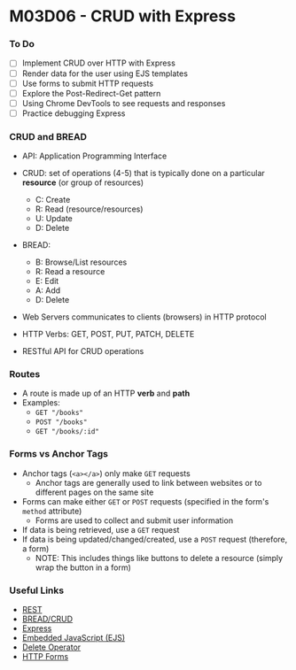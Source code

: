 # M03D06 - CRUD with Express
### To Do
- [ ] Implement CRUD over HTTP with Express
- [ ] Render data for the user using EJS templates
- [ ] Use forms to submit HTTP requests
- [ ] Explore the Post-Redirect-Get pattern
- [ ] Using Chrome DevTools to see requests and responses
- [ ] Practice debugging Express

### CRUD and BREAD
- API: Application Programming Interface
- CRUD: set of operations (4-5) that is typically done on a particular **resource** (or group of resources)
  - C: Create
  - R: Read (resource/resources)
  - U: Update
  - D: Delete

- BREAD:
  - B: Browse/List resources
  - R: Read a resource
  - E: Edit
  - A: Add
  - D: Delete

- Web Servers communicates to clients (browsers) in HTTP protocol
- HTTP Verbs: GET, POST, PUT, PATCH, DELETE
- RESTful API for CRUD operations

### Routes
- A route is made up of an HTTP **verb** and **path**
- Examples:
  - `GET "/books"`
  - `POST "/books"`
  - `GET "/books/:id"`

### Forms vs Anchor Tags
* Anchor tags (`<a></a>`) only make `GET` requests
  * Anchor tags are generally used to link between websites or to different pages on the same site
* Forms can make either `GET` or `POST` requests (specified in the form's `method` attribute)
  * Forms are used to collect and submit user information
* If data is being retrieved, use a `GET` request
* If data is being updated/changed/created, use a `POST` request (therefore, a form)
  * NOTE: This includes things like buttons to delete a resource (simply wrap the button in a form)

### Useful Links
* [REST](https://en.wikipedia.org/wiki/Representational_state_transfer)
* [BREAD/CRUD](https://en.wikipedia.org/wiki/Create,_read,_update_and_delete)
* [Express](https://github.com/expressjs/express)
* [Embedded JavaScript (EJS)](https://github.com/mde/ejs)
* [Delete Operator](https://developer.mozilla.org/en-US/docs/Web/JavaScript/Reference/Operators/delete)
* [HTTP Forms](https://developer.mozilla.org/en-US/docs/Learn/HTML/Forms/Sending_and_retrieving_form_data)